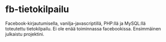 # fb-tietokilpailu
Facebook-kirjautumisella, vanilja-javascriptillä, PHP:llä ja MySQL:llä toteutettu tietokilpailu.
Ei ole enää toiminnassa facebookissa. Ensimmäinen julkaistu projektini.
